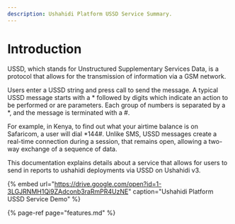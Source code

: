 ```yaml
---
description: Ushahidi Platform USSD Service Summary.
---
```


# Introduction

USSD, which stands for Unstructured Supplementary Services Data, is a protocol that allows for the transmission of information via a GSM network. 

Users enter a USSD string and press call to send the message. A typical USSD message starts with a \* followed by digits which indicate an action to be performed or are parameters. Each group of numbers is separated by a \*, and the message is terminated with a \#. 

For example, in Kenya, to find out what your airtime balance is on Safaricom, a user will dial \*144\#. Unlike SMS, USSD messages create a real-time connection during a session, that remains open, allowing a two-way exchange of a sequence of data.

This documentation explains details about a service that allows for users to send in reports to ushahidi deployments via USSD on Ushahidi v3.

{% embed url="https://drive.google.com/open?id=1-3LGJRNMH1Qi9ZAdconb3raRmPR4UzNE" caption="Ushahidi Platform USSD Service Demo" %}

{% page-ref page="features.md" %}

